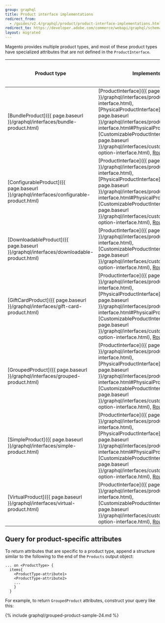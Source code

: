 ```yaml
---
group: graphql
title: Product interface implementations
redirect_from:
  - /guides/v2.4/graphql/product/product-interface-implementations.html
redirect_to: https://developer.adobe.com/commerce/webapi/graphql/schema/products/interfaces/types/
layout: migrated
---
```


Magento provides multiple product types, and most of these product types have specialized attributes that are not defined in the `ProductInterface`.

Product type | Implements | Has product-specific attributes?
--- | --- | ---
[BundleProduct]({{ page.baseurl }}/graphql/interfaces/bundle-product.html) | [ProductInterface]({{ page.baseurl }}/graphql/interfaces/product-interface.html), [PhysicalProductInterface]({{ page.baseurl }}/graphql/interfaces/product-interface.html#PhysicalProductInterface), [CustomizableProductInterface]({{ page.baseurl }}/graphql/interfaces/customizable-option-interface.html), [RoutableInterface]({{page.baseurl}}/graphql/interfaces/routable-interface.html) | Yes
[ConfigurableProduct]({{ page.baseurl }}/graphql/interfaces/configurable-product.html) | [ProductInterface]({{ page.baseurl }}/graphql/interfaces/product-interface.html), [PhysicalProductInterface]({{ page.baseurl }}/graphql/interfaces/product-interface.html#PhysicalProductInterface), [CustomizableProductInterface]({{ page.baseurl }}/graphql/interfaces/customizable-option-interface.html), [RoutableInterface]({{page.baseurl}}/graphql/interfaces/routable-interface.html) | Yes
[DownloadableProduct]({{ page.baseurl }}/graphql/interfaces/downloadable-product.html) | [ProductInterface]({{ page.baseurl }}/graphql/interfaces/product-interface.html),  [CustomizableProductInterface]({{ page.baseurl }}/graphql/interfaces/customizable-option-interface.html), [RoutableInterface]({{page.baseurl}}/graphql/interfaces/routable-interface.html)  | Yes
[GiftCardProduct]({{ page.baseurl }}/graphql/interfaces/gift-card-product.html) | [ProductInterface]({{ page.baseurl }}/graphql/interfaces/product-interface.html),  [PhysicalProductInterface]({{ page.baseurl }}/graphql/interfaces/product-interface.html#PhysicalProductInterface), [CustomizableProductInterface]({{ page.baseurl }}/graphql/interfaces/customizable-option-interface.html), [RoutableInterface]({{page.baseurl}}/graphql/interfaces/routable-interface.html)| Yes
[GroupedProduct]({{ page.baseurl }}/graphql/interfaces/grouped-product.html) | [ProductInterface]({{ page.baseurl }}/graphql/interfaces/product-interface.html), [PhysicalProductInterface]({{ page.baseurl }}/graphql/interfaces/product-interface.html#PhysicalProductInterface), [CustomizableProductInterface]({{ page.baseurl }}/graphql/interfaces/customizable-option-interface.html), [RoutableInterface]({{page.baseurl}}/graphql/interfaces/routable-interface.html) | Yes
[SimpleProduct]({{ page.baseurl }}/graphql/interfaces/simple-product.html) | [ProductInterface]({{ page.baseurl }}/graphql/interfaces/product-interface.html), [PhysicalProductInterface]({{ page.baseurl }}/graphql/interfaces/product-interface.html#PhysicalProductInterface), [CustomizableProductInterface]({{ page.baseurl }}/graphql/interfaces/customizable-option-interface.html), [RoutableInterface]({{page.baseurl}}/graphql/interfaces/routable-interface.html) | No
[VirtualProduct]({{ page.baseurl }}/graphql/interfaces/virtual-product.html) | [ProductInterface]({{ page.baseurl }}/graphql/interfaces/product-interface.html),  [CustomizableProductInterface]({{ page.baseurl }}/graphql/interfaces/customizable-option-interface.html), [RoutableInterface]({{page.baseurl}}/graphql/interfaces/routable-interface.html) | No

## Query for product-specific attributes

To return attributes that are specific to a product type, append a structure similar to the following to the end of the `Products` output object:

```text
... on <ProductType> {
  items{
    <ProductType-attribute1>
    <ProductType-attribute2>
    ...
    }
  }
```

For example, to return `GroupedProduct` attributes, construct your query like this:

{% include graphql/grouped-product-sample-24.md %}
